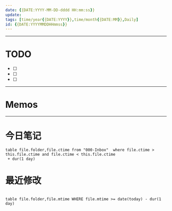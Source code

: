 ```yaml
---
date: {{DATE:YYYY-MM-DD-dddd HH:mm:ss}}
update: 
tags: [time/year{{DATE:YYYY}},time/month{{DATE:MM}},Daily]
id: {{DATE:YYYYMMDDHHmmss}}
---
```

------------------
# TODO 

- [ ] 
- [ ] 
- [ ] 
----
# Memos


_______
# 今日笔记
```dataview
table file.folder,file.ctime from "000-Inbox"  where file.ctime > this.file.ctime and file.ctime < this.file.ctime 
 + dur(1 day)
```

# 最近修改

```dataview

table file.folder,file.mtime WHERE file.mtime >= date(today) - dur(1 day) 
```